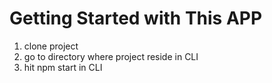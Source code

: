 # Getting Started with This APP

1. clone project
2. go to directory where project reside in CLI
3. hit npm start in CLI